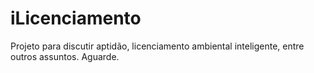 # iLicenciamento

Projeto para discutir aptidão, licenciamento ambiental inteligente, entre outros assuntos. Aguarde.
